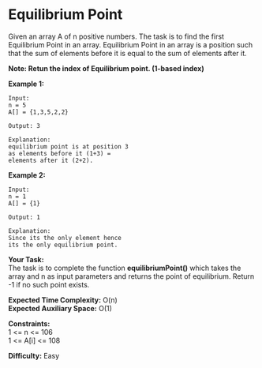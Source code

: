 # Equilibrium Point

Given an array A of n positive numbers. The task is to find the first Equilibrium Point in an array. 
Equilibrium Point in an array is a position such that the sum of elements before it is equal to the sum of elements after it.

**Note: Retun the index of Equilibrium point. (1-based index)**

**Example 1:**
```
Input: 
n = 5 
A[] = {1,3,5,2,2} 

Output: 3 

Explanation:  
equilibrium point is at position 3 
as elements before it (1+3) = 
elements after it (2+2). 
```

**Example 2:**
```
Input:
n = 1
A[] = {1}

Output: 1

Explanation:
Since its the only element hence
its the only equilibrium point.
```

**Your Task:** <br>
The task is to complete the function **equilibriumPoint()** which takes the array and n as input parameters and returns the point of equilibrium. Return -1 if no such point exists.

**Expected Time Complexity:** O(n) <br>
**Expected Auxiliary Space:** O(1)

**Constraints:** <br>
1 <= n <= 106 <br>
1 <= A[i] <= 108

**Difficulty:** Easy